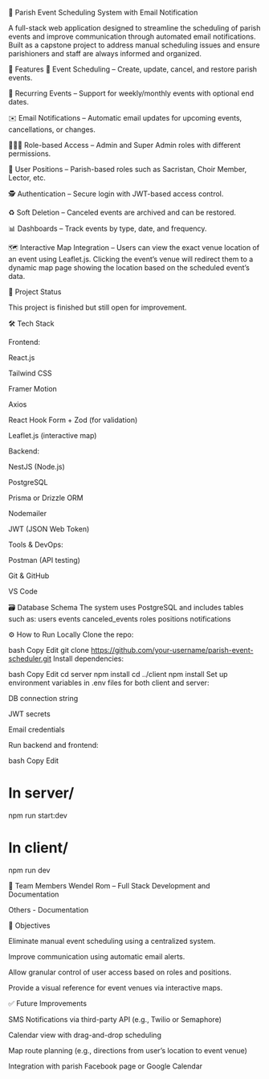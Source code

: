📅 Parish Event Scheduling System with Email Notification

A full-stack web application designed to streamline the scheduling of parish events and improve communication through automated email notifications. Built as a capstone project to address manual scheduling issues and ensure parishioners and staff are always informed and organized.

📌 Features
📆 Event Scheduling – Create, update, cancel, and restore parish events.

🔁 Recurring Events – Support for weekly/monthly events with optional end dates.

✉️ Email Notifications – Automatic email updates for upcoming events, cancellations, or changes.

🧑‍🤝‍🧑 Role-based Access – Admin and Super Admin roles with different permissions.

🧑 User Positions – Parish-based roles such as Sacristan, Choir Member, Lector, etc.

🕵️ Authentication – Secure login with JWT-based access control.

♻️ Soft Deletion – Canceled events are archived and can be restored.

📊 Dashboards – Track events by type, date, and frequency.

🗺️ Interactive Map Integration – Users can view the exact venue location of an event using Leaflet.js. Clicking the event’s venue will redirect them to a dynamic map page showing the location based on the scheduled event’s data.



🚧 Project Status

This project is finished but still open for improvement.




🛠️ Tech Stack

Frontend:

React.js

Tailwind CSS

Framer Motion

Axios

React Hook Form + Zod (for validation)

Leaflet.js (interactive map)


Backend:

NestJS (Node.js)

PostgreSQL

Prisma or Drizzle ORM

Nodemailer

JWT (JSON Web Token)



Tools & DevOps:

Postman (API testing)

Git & GitHub

VS Code



🗃️ Database Schema
The system uses PostgreSQL and includes tables such as:
users
events
canceled_events
roles
positions
notifications



⚙️ How to Run Locally
Clone the repo:

bash
Copy
Edit
git clone https://github.com/your-username/parish-event-scheduler.git
Install dependencies:

bash
Copy
Edit
cd server
npm install
cd ../client
npm install
Set up environment variables in .env files for both client and server:

DB connection string

JWT secrets

Email credentials

Run backend and frontend:

bash
Copy
Edit
# In server/
npm run start:dev

# In client/
npm run dev



👥 Team Members
Wendel Rom – Full Stack Development and Documentation

Others - Documentation



🎯 Objectives

Eliminate manual event scheduling using a centralized system.

Improve communication using automatic email alerts.

Allow granular control of user access based on roles and positions.

Provide a visual reference for event venues via interactive maps.



✅ Future Improvements

SMS Notifications via third-party API (e.g., Twilio or Semaphore)

Calendar view with drag-and-drop scheduling

Map route planning (e.g., directions from user’s location to event venue)

Integration with parish Facebook page or Google Calendar
